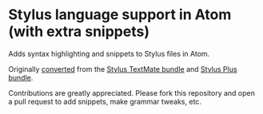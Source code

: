 # Stylus language support in Atom (with extra snippets)

Adds syntax highlighting and snippets to Stylus files in Atom.

Originally [converted](http://atom.io/docs/latest/converting-a-text-mate-bundle) from the [Stylus TextMate bundle](https://github.com/vgrichina/Stylus.tmbundle) and [Stylus Plus bundle](https://github.com/jackbrewer/stylus-plus.tmbundle).

Contributions are greatly appreciated. Please fork this repository and open a pull request to add snippets, make grammar tweaks, etc.
